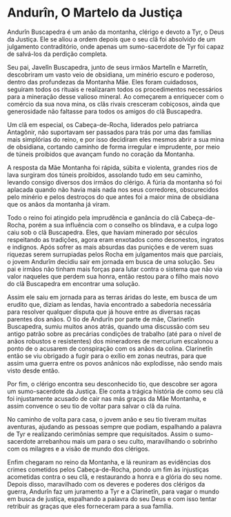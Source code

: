 # Andurîn, O Martelo da Justiça

Andurîn Buscapedra é um anão da montanha, clérigo e devoto a Tyr, o Deus da Justiça. Ele se aliou a ordem depois que o seu clã foi absolvido de um julgamento contraditório, onde apenas um sumo-sacerdote de Tyr foi capaz de salvá-los da perdição completa.

Seu pai, Javelîn Buscapedra, junto de seus irmãos Martelîn e Marretîn, descobriram um vasto veio de obsidiana, um minério escuro e poderoso, dentro das profundezas da Montanha Mãe. Eles foram cuidadosos, seguiram todos os rituais e realizaram todos os procedimentos necessários para a mineração desse valioso mineral. Ao começarem a enriquecer com o comércio da sua nova mina, os clãs rivais cresceram cobiçosos, ainda que generosidade não faltasse para todos os amigos do clã Buscapedra.

Um clã em especial, os Cabeça-de-Rocha, liderados pelo patriarca Antagônir, não suportavam ser passados para trás por uma das famílias mais simplórias do reino, e por isso decidiram eles mesmos abrir a sua mina de obsidiana, cortando caminho de forma irregular e imprudente, por meio de túneis proibidos que avançam fundo no coração da Montanha.

A resposta da Mãe Montanha foi rápida, súbita e violenta, grandes rios de lava surgiram dos túneis proibidos, assolando tudo em seu caminho, levando consigo diversos dos irmãos do clérigo. A fúria da montanha só foi aplacada quando não havia mais nada nos seus corredores, obscurecidos pelo minério e pelos destroços do que antes foi a maior mina de obsidiana que os anãos da montanha já viram.

Todo o reino foi atingido pela imprudência e ganância do clã Cabeça-de-Rocha, porém a sua influência com o conselho os blindava, e a culpa logo caiu sob o clã Buscapedra. Eles, que haviam minerado por séculos respeitando as tradições, agora eram enxotados como desonestos, ingratos e indignos. Após sofrer as mais absurdas das punições e de verem suas riquezas serem surrupiadas pelos Rocha em julgamentos mais que parciais, o jovem Andurîm decidiu sair em jornada em busca de uma solução. Seu pai e irmãos não tinham mais forças para lutar contra o sistema que não via valor naqueles que perdem sua honra, então restou para o filho mais novo do clã Buscapedra em encontrar uma solução.

Assim ele saiu em jornada para as terras áridas do leste, em busca de um erudito que, diziam as lendas, havia encontrado a sabedoria necessária para resolver qualquer disputa que já houve entre as diversas raças parentes dos anãos. O tio de Andurîn por parte de mãe, Clarinetîn Buscapedra, sumiu muitos anos atrás, quando uma discussão com seu antigo patrão sobre as precárias condições de trabalho (até para o nível de anãos robustos e resistentes) dos mineradores de mercurium escalonou a ponto de o acusarem de conspiração com os anãos da colina. Clarinetîn então se viu obrigado a fugir para o exílio em zonas neutras, para que assim uma guerra entre os povos anânicos não explodisse, não sendo mais visto desde então.

Por fim, o clérigo encontra seu desconhecido tio, que descobre ser agora um sumo-sacerdote da Justiça. Ele conta a trágica história de como seu clã foi injustamente acusado de cair nas más graças da Mãe Montanha, e assim convence o seu tio de voltar para salvar o clã da ruína.

No caminho de volta para casa, o jovem anão e seu tio tiveram muitas aventuras, ajudando as pessoas sempre que podiam, espalhando a palavra de Tyr e realizando cerimônias sempre que requisitados. Assim o sumo-sacerdote arrebanhou mais um para o seu culto, maravilhando o sobrinho com os milagres e a visão de mundo dos clérigos.

Enfim chegaram no reino da Montanha, e lá reuniram as evidências dos crimes cometidos pelos Cabeça-de-Rocha, pondo um fim às injustiças acometidas contra o seu clã, e restaurando a honra e a glória do seu nome. Depois disso, maravilhado com os deveres e poderes dos clérigos da guerra, Andurîn faz um juramento a Tyr e a Clarinetîn, para vagar o mundo em busca de justiça, espalhando a palavra do seu Deus e com isso tentar retribuir as graças que eles forneceram para a sua família.

